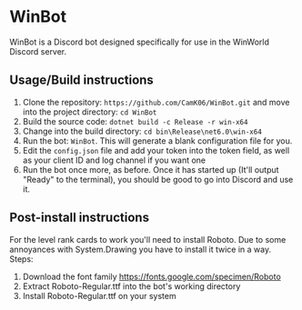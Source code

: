 # WinBot
WinBot is a Discord bot designed specifically for use in the WinWorld Discord server.

## Usage/Build instructions
1. Clone the repository: ``https://github.com/CamK06/WinBot.git`` and move into the project directory: ``cd WinBot``
2. Build the source code: ``dotnet build -c Release -r win-x64``
3. Change into the build directory: ``cd bin\Release\net6.0\win-x64``
4. Run the bot: ``WinBot``. This will generate a blank configuration file for you.
5. Edit the ``config.json``  file and add your token into the token field, as well as your client ID and log channel if you want one
6. Run the bot once more, as before. Once it has started up (It'll output "Ready" to the terminal), you should be good to go into Discord and use it.

## Post-install instructions
For the level rank cards to work you'll need to install Roboto. Due to some annoyances with System.Drawing you have to install it twice in a way.
Steps:

1. Download the font family https://fonts.google.com/specimen/Roboto
2. Extract Roboto-Regular.ttf into the bot's working directory
3. Install Roboto-Regular.ttf on your system
